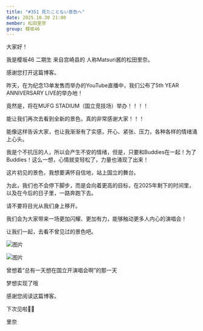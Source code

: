 ```yaml
---
title: "#351 見たことない景色へ"
date: 2025.10.30 21:00
member: 松田里奈
group: 樱坂46
---
```


大家好！


我是樱坂46 二期生 来自宫崎县的
人称Matsuri酱的松田里奈。




感谢您打开这篇博客。





昨天，在为纪念13单发售而举办的YouTube直播中，我们公布了5th YEAR ANNIVERSARY LIVE的举办地！



竟然是，将在MUFG STADIUM（国立竞技场）举办！！！！



能让我们再次去看到全新的景色，真的非常感谢大家！！！









能像这样告诉大家，也让我渐渐有了实感，开心、紧张、压力，各种各样的情绪涌上心头。




我是个不抗压的人，所以会产生不安的情绪，但是，只要和Buddies在一起！为了Buddies！这么一想，心情就变轻松了，力量也涌现了出来！




这片初见的景色，我想要满怀自信地，站上国立的舞台。


为此，我们也不会停下脚步，而是会向着更高的目标，在2025年剩下的时间里，以及在今后的日子里，一路奔跑下去。



请不要将目光从我们身上移开。




我们会为大家带来一场更加闪耀、更加有力，能够触动更多人内心的演唱会！





让我们一起，去看不曾见过的景色吧。

















![图片](https://sakurazaka46.com/files/14/diary/s46/blog/moblog/202510/mobqT9DLT.jpg)

![图片](https://sakurazaka46.com/files/14/diary/s46/blog/moblog/202510/mobithecQ.jpg)

曾想着“总有一天想在国立开演唱会啊”的那一天



梦想实现了哦










感谢您阅读这篇博客。



下次见啦🌺🌴



里奈